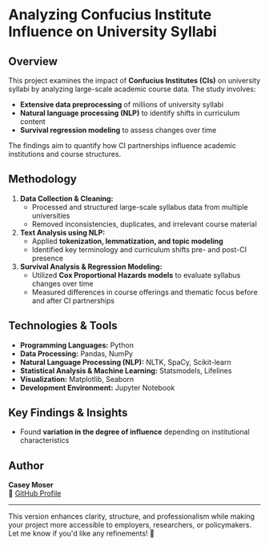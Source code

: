 # **Analyzing Confucius Institute Influence on University Syllabi**  

## **Overview**  
This project examines the impact of **Confucius Institutes (CIs)** on university syllabi by analyzing large-scale academic course data. The study involves:  
- **Extensive data preprocessing** of millions of university syllabi  
- **Natural language processing (NLP)** to identify shifts in curriculum content  
- **Survival regression modeling** to assess changes over time  

The findings aim to quantify how CI partnerships influence academic institutions and course structures.  

## **Methodology**  
1. **Data Collection & Cleaning:**  
   - Processed and structured large-scale syllabus data from multiple universities  
   - Removed inconsistencies, duplicates, and irrelevant course material  
2. **Text Analysis using NLP:**  
   - Applied **tokenization, lemmatization, and topic modeling**  
   - Identified key terminology and curriculum shifts pre- and post-CI presence  
3. **Survival Analysis & Regression Modeling:**  
   - Utilized **Cox Proportional Hazards models** to evaluate syllabus changes over time  
   - Measured differences in course offerings and thematic focus before and after CI partnerships  

## **Technologies & Tools**  
- **Programming Languages:** Python  
- **Data Processing:** Pandas, NumPy  
- **Natural Language Processing (NLP):** NLTK, SpaCy, Scikit-learn  
- **Statistical Analysis & Machine Learning:** Statsmodels, Lifelines  
- **Visualization:** Matplotlib, Seaborn  
- **Development Environment:** Jupyter Notebook  


## **Key Findings & Insights**  
- Found **variation in the degree of influence** depending on institutional characteristics  


## **Author**  
**Casey Moser**  
📂 [GitHub Profile](https://github.com/cmoser11)  

---

This version enhances clarity, structure, and professionalism while making your project more accessible to employers, researchers, or policymakers. Let me know if you'd like any refinements! 🚀
